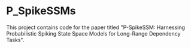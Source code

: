 # P_SpikeSSMs
This project contains code for the paper titled "P-SpikeSSM: Harnessing Probabilistic  Spiking State Space Models for Long-Range Dependency Tasks".
